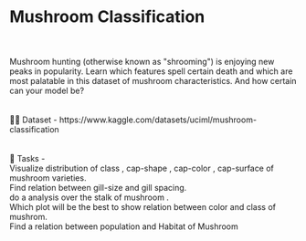 # Mushroom Classification
<br>
<br>
Mushroom hunting (otherwise known as "shrooming") is enjoying new peaks in popularity. Learn which features spell certain death and which are most palatable in this dataset of mushroom characteristics. And how certain can your model be?
<br>
<br>
<br>
👩‍💻 Dataset -
https://www.kaggle.com/datasets/uciml/mushroom-classification
<br>
<br>
<br>
📌 Tasks - <br>
Visualize distribution of class , cap-shape , cap-color , cap-surface of mushroom varieties.<br>
Find relation between gill-size and gill spacing.<br>
do a analysis over the stalk of mushroom .<br>
Which plot will be the best to show relation between color and class of mushrom.<br>
Find a relation between population and Habitat of Mushroom <br>
